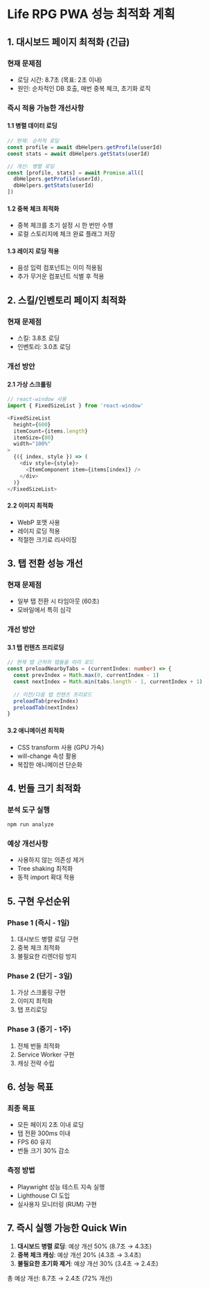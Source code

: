 # Life RPG PWA 성능 최적화 계획

## 1. 대시보드 페이지 최적화 (긴급)

### 현재 문제점
- 로딩 시간: 8.7초 (목표: 2초 이내)
- 원인: 순차적인 DB 호출, 매번 중복 체크, 초기화 로직

### 즉시 적용 가능한 개선사항

#### 1.1 병렬 데이터 로딩
```typescript
// 현재: 순차적 로딩
const profile = await dbHelpers.getProfile(userId)
const stats = await dbHelpers.getStats(userId)

// 개선: 병렬 로딩
const [profile, stats] = await Promise.all([
  dbHelpers.getProfile(userId),
  dbHelpers.getStats(userId)
])
```

#### 1.2 중복 체크 최적화
- 중복 체크를 초기 설정 시 한 번만 수행
- 로컬 스토리지에 체크 완료 플래그 저장

#### 1.3 레이지 로딩 적용
- 음성 입력 컴포넌트는 이미 적용됨
- 추가 무거운 컴포넌트 식별 후 적용

## 2. 스킬/인벤토리 페이지 최적화

### 현재 문제점
- 스킬: 3.8초 로딩
- 인벤토리: 3.0초 로딩

### 개선 방안

#### 2.1 가상 스크롤링
```typescript
// react-window 사용
import { FixedSizeList } from 'react-window'

<FixedSizeList
  height={600}
  itemCount={items.length}
  itemSize={80}
  width="100%"
>
  {({ index, style }) => (
    <div style={style}>
      <ItemComponent item={items[index]} />
    </div>
  )}
</FixedSizeList>
```

#### 2.2 이미지 최적화
- WebP 포맷 사용
- 레이지 로딩 적용
- 적절한 크기로 리사이징

## 3. 탭 전환 성능 개선

### 현재 문제점
- 일부 탭 전환 시 타임아웃 (60초)
- 모바일에서 특히 심각

### 개선 방안

#### 3.1 탭 컨텐츠 프리로딩
```typescript
// 현재 탭 근처의 탭들을 미리 로드
const preloadNearbyTabs = (currentIndex: number) => {
  const prevIndex = Math.max(0, currentIndex - 1)
  const nextIndex = Math.min(tabs.length - 1, currentIndex + 1)
  
  // 이전/다음 탭 컨텐츠 프리로드
  preloadTab(prevIndex)
  preloadTab(nextIndex)
}
```

#### 3.2 애니메이션 최적화
- CSS transform 사용 (GPU 가속)
- will-change 속성 활용
- 복잡한 애니메이션 단순화

## 4. 번들 크기 최적화

### 분석 도구 실행
```bash
npm run analyze
```

### 예상 개선사항
- 사용하지 않는 의존성 제거
- Tree shaking 최적화
- 동적 import 확대 적용

## 5. 구현 우선순위

### Phase 1 (즉시 - 1일)
1. 대시보드 병렬 로딩 구현
2. 중복 체크 최적화
3. 불필요한 리렌더링 방지

### Phase 2 (단기 - 3일)
1. 가상 스크롤링 구현
2. 이미지 최적화
3. 탭 프리로딩

### Phase 3 (중기 - 1주)
1. 전체 번들 최적화
2. Service Worker 구현
3. 캐싱 전략 수립

## 6. 성능 목표

### 최종 목표
- 모든 페이지 2초 이내 로딩
- 탭 전환 300ms 이내
- FPS 60 유지
- 번들 크기 30% 감소

### 측정 방법
- Playwright 성능 테스트 지속 실행
- Lighthouse CI 도입
- 실사용자 모니터링 (RUM) 구현

## 7. 즉시 실행 가능한 Quick Win

1. **대시보드 병렬 로딩**: 예상 개선 50% (8.7초 → 4.3초)
2. **중복 체크 캐싱**: 예상 개선 20% (4.3초 → 3.4초)
3. **불필요한 초기화 제거**: 예상 개선 30% (3.4초 → 2.4초)

총 예상 개선: 8.7초 → 2.4초 (72% 개선)
